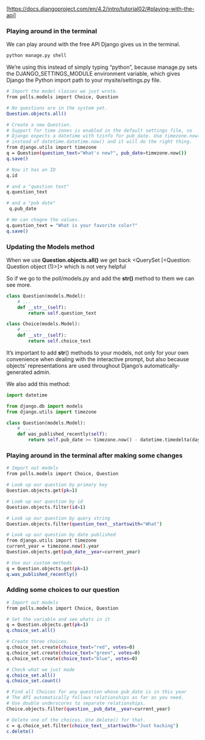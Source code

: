 [https://docs.djangoproject.com/en/4.2/intro/tutorial02/#playing-with-the-api]

### Playing around in the terminal

We can play around with the free API Django gives us in the terminal.

```bash
python manage.py shell
```

We’re using this instead of simply typing “python”, because manage.py sets the DJANGO_SETTINGS_MODULE environment variable, which gives Django the Python import path to your mysite/settings.py file.


```bash
# Import the model classes we just wrote.
from polls.models import Choice, Question

# No questions are in the system yet.
Question.objects.all()

# Create a new Question.
# Support for time zones is enabled in the default settings file, so
# Django expects a datetime with tzinfo for pub_date. Use timezone.now()
# instead of datetime.datetime.now() and it will do the right thing.
from django.utils import timezone
q = Question(question_text="What's new?", pub_date=timezone.now())
q.save()

# Now it has an ID
q.id

# and a "question text"
q.question_text

# and a "pub date"
 q.pub_date

# We can chagne the values.
q.question_text = "What is your favorite color?"
q.save()
```

### Updating the Models method

When we use **Question.objects.all()** we get back <QuerySet [<Question: Question object (1)>]> which is not very helpful

So if we go to the poll/models.py and add the __str()__ method to them we can see more.

```py poll/models.py
class Question(models.Model):
    # ...
    def __str__(self):
        return self.question_text

class Choice(models.Model):
    # ...
    def __str__(self):
        return self.choice_text
```

It’s important to add __str__() methods to your models, not only for your own convenience when dealing with the interactive prompt, but also because objects’ representations are used throughout Django’s automatically-generated admin.

We also add this method:

```py polls/models.py
import datetime

from django.db import models
from django.utils import timezone

class Question(models.Model):
    # ...
    def was_published_recently(self):
        return self.pub_date >= timezone.now() - datetime.timedelta(days=1)
```

### Playing around in the terminal after making some changes

```bash
# Import out models
from polls.models import Choice, Question

# Look up our question by primary key
Question.objects.get(pk=1)

# Look up our question by id
Question.objects.filter(id=1)

# Look up our question by query string
Question.objects.filter(question_text__startswith="What")

# Look up our question by date published
from django.utils import timezone
current_year = timezone.now().year
Question.objects.get(pub_date__year=current_year)

# Use our custom methods
q = Question.objects.get(pk=1)
q.was_published_recently()
```

### Adding some choices to our question
```bash 
# Import out models
from polls.models import Choice, Question

# Set the variable and see whats in it
q = Question.objects.get(pk=1)
q.choice_set.all()

# Create three choices.
q.choice_set.create(choice_text="red", votes=0)
q.choice_set.create(choice_text="green", votes=0)
q.choice_set.create(choice_text="blue", votes=0)

# Check what we just made
q.choice_set.all()
q.choice_set.count()

# Find all Choices for any question whose pub_date is in this year
# The API automatically follows relationships as far as you need.
# Use double underscores to separate relationships.
Choice.objects.filter(question__pub_date__year=current_year)

# Delete one of the choices. Use delete() for that.
c = q.choice_set.filter(choice_text__startswith="Just hacking")
c.delete()
```